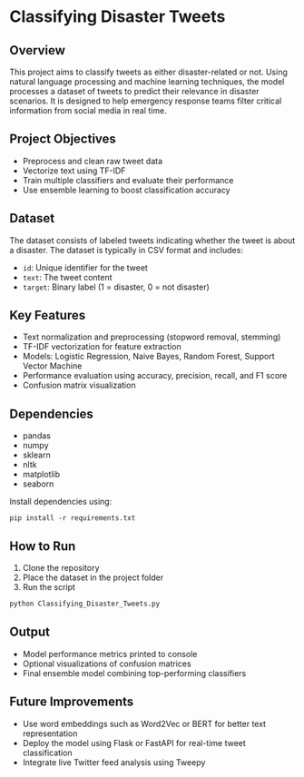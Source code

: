 
# Classifying Disaster Tweets

## Overview

This project aims to classify tweets as either disaster-related or not. Using natural language processing and machine learning techniques, the model processes a dataset of tweets to predict their relevance in disaster scenarios. It is designed to help emergency response teams filter critical information from social media in real time.

## Project Objectives

* Preprocess and clean raw tweet data
* Vectorize text using TF-IDF
* Train multiple classifiers and evaluate their performance
* Use ensemble learning to boost classification accuracy

## Dataset

The dataset consists of labeled tweets indicating whether the tweet is about a disaster. The dataset is typically in CSV format and includes:

* `id`: Unique identifier for the tweet
* `text`: The tweet content
* `target`: Binary label (1 = disaster, 0 = not disaster)

## Key Features

* Text normalization and preprocessing (stopword removal, stemming)
* TF-IDF vectorization for feature extraction
* Models: Logistic Regression, Naive Bayes, Random Forest, Support Vector Machine
* Performance evaluation using accuracy, precision, recall, and F1 score
* Confusion matrix visualization

## Dependencies

* pandas
* numpy
* sklearn
* nltk
* matplotlib
* seaborn

Install dependencies using:

```
pip install -r requirements.txt
```

## How to Run

1. Clone the repository
2. Place the dataset in the project folder
3. Run the script

```bash
python Classifying_Disaster_Tweets.py
```

## Output

* Model performance metrics printed to console
* Optional visualizations of confusion matrices
* Final ensemble model combining top-performing classifiers

## Future Improvements

* Use word embeddings such as Word2Vec or BERT for better text representation
* Deploy the model using Flask or FastAPI for real-time tweet classification
* Integrate live Twitter feed analysis using Tweepy

